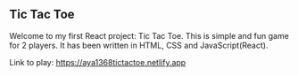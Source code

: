 ## Tic Tac Toe

Welcome to my first React project: Tic Tac Toe. 
This is simple and fun game for 2 players. It has been written in HTML, CSS and JavaScript(React).

Link to play: https://aya1368tictactoe.netlify.app
